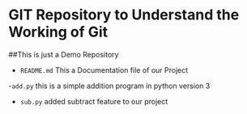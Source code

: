 ﻿# GIT Repository to Understand the Working of Git
##This is just a Demo Repository
 - `README.md` This a Documentation file of our Project 

-`add.py`  this is a simple addition program in python version 3
- `sub.py` added subtract feature to our project
